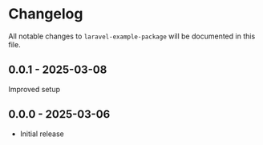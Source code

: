 # Changelog

All notable changes to `laravel-example-package` will be documented in this file.

## 0.0.1 - 2025-03-08

Improved setup

## 0.0.0 - 2025-03-06

- Initial release
